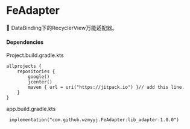 # FeAdapter
:flags: DataBinding下的RecyclerView万能适配器。


#### Dependencies
Project.build.gradle.kts
```
allprojects {
    repositories {
        google()
        jcenter()
        maven { url = uri("https://jitpack.io") }// add this line.
    }
}
```
app.build.gradle.kts
```
 implementation("com.github.wzmyyj.FeAdapter:lib_adapter:1.0.0")
```
